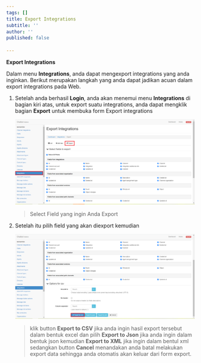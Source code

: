 ```yaml
---
tags: []
title: Export Integrations
subtitle: ''
author: ''
published: false

---
```

**Export Integrations**

Dalam menu **Integrations**, anda dapat mengexport integrations yang anda inginkan. Berikut merupakan langkah yang anda dapat jadikan acuan dalam export integrations pada Web.

1. Setelah anda berhasil **Login**, anda akan menemui menu **Integrations** di bagian kiri atas, untuk export suatu integrations, anda dapat mengklik bagian **Export** untuk membuka form Export integrations

   ![](/uploads/integrationsexport1.PNG)

   > Select Field yang ingin Anda Export
2. Setelah itu pilih field yang akan diexport kemudian

   ![](/uploads/integrationsexport2.PNG)

   > klik button **Export to CSV** jika anda ingin hasil export tersebut dalam bentuk excel dan pilih **Export to Json** jika anda ingin dalam bentuk json kemudian **Export to XML** jika ingin dalam bentul xml sedangkan button **Cancel** menandakan anda batal melakukan export data sehingga anda otomatis akan keluar dari form export.